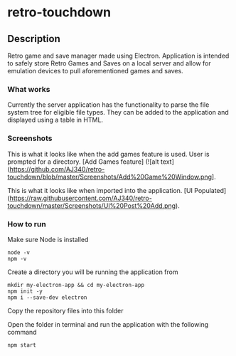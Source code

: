 # retro-touchdown
## Description
Retro game and save manager made using Electron. 
Application is intended to safely store Retro Games and Saves on a local server and allow for emulation devices to pull aforementioned games and saves.

### What works
Currently the server application has the functionality to parse the file system tree for eligible file types. They can be added to the application and displayed using a table in HTML.

### Screenshots
This is what it looks like when the add games feature is used. User is prompted for a directory. [Add Games feature] (![alt text](https://github.com/AJ340/retro-touchdown/blob/master/Screenshots/Add%20Game%20Window.png].


This is what it looks like when imported into the application. [UI Populated] (https://raw.githubusercontent.com/AJ340/retro-touchdown/master/Screenshots/UI%20Post%20Add.png).

### How to run
Make sure Node is installed 
```
node -v
npm -v
```

Create a directory you will be running the application from
```
mkdir my-electron-app && cd my-electron-app
npm init -y
npm i --save-dev electron
```
Copy the repository files into this folder

Open the folder in terminal and run the application with the following command
```
npm start
```
